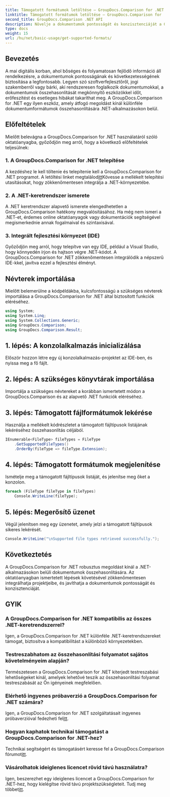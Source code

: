 ```yaml
---
title: Támogatott formátumok letöltése – GroupDocs.Comparison for .NET
linktitle: Támogatott formátumok letöltése – GroupDocs.Comparison for .NET
second_title: GroupDocs.Comparison .NET API
description: Növelje a dokumentumok pontosságát és konzisztenciáját a GroupDocs.Comparison for .NET segítségével. Zökkenőmentesen integrálja ezt a hatékony eszközt .NET-alkalmazásaiba.
type: docs
weight: 15
url: /hu/net/basic-usage/get-supported-formats/
---
```

## Bevezetés
A mai digitális korban, ahol bőséges és folyamatosan fejlődő információ áll rendelkezésre, a dokumentumok pontosságának és következetességének biztosítása a legfontosabb. Legyen szó szoftverfejlesztőről, jogi szakemberről vagy bárki, aki rendszeresen foglalkozik dokumentumokkal, a dokumentumok összehasonlítását megkönnyítő eszközökkel időt, erőfeszítést és esetleges hibákat takaríthat meg. A GroupDocs.Comparison for .NET egy ilyen eszköz, amely átfogó megoldást kínál különféle dokumentumformátumok összehasonlítására .NET-alkalmazásokon belül.
## Előfeltételek
Mielőtt belevágna a GroupDocs.Comparison for .NET használatáról szóló oktatóanyagba, győződjön meg arról, hogy a következő előfeltételek teljesülnek:
### 1. A GroupDocs.Comparison for .NET telepítése
 A kezdéshez le kell töltenie és telepítenie kell a GroupDocs.Comparison for .NET programot. A letöltési linket megtalálod[itt](https://releases.groupdocs.com/comparison/net/)Kövesse a mellékelt telepítési utasításokat, hogy zökkenőmentesen integrálja a .NET-környezetébe.
### 2. A .NET-keretrendszer ismerete
A .NET keretrendszer alapvető ismerete elengedhetetlen a GroupDocs.Comparison hatékony megvalósításához. Ha még nem ismeri a .NET-et, érdemes online oktatóanyagok vagy dokumentációk segítségével megismerkednie annak fogalmaival és szintaxisával.
### 3. Integrált fejlesztési környezet (IDE)
Győződjön meg arról, hogy telepítve van egy IDE, például a Visual Studio, hogy könnyedén írjon és hajtson végre .NET-kódot. A GroupDocs.Comparison for .NET zökkenőmentesen integrálódik a népszerű IDE-kkel, javítva ezzel a fejlesztési élményt.

## Névterek importálása
Mielőtt belemerülne a kódpéldákba, kulcsfontosságú a szükséges névterek importálása a GroupDocs.Comparison for .NET által biztosított funkciók eléréséhez.
```csharp
using System;
using System.Linq;
using System.Collections.Generic;
using GroupDocs.Comparison;
using GroupDocs.Comparison.Result;
```

## 1. lépés: A konzolalkalmazás inicializálása
Először hozzon létre egy új konzolalkalmazás-projektet az IDE-ben, és nyissa meg a fő fájlt.
## 2. lépés: A szükséges könyvtárak importálása
Importálja a szükséges névtereket a korábban ismertetett módon a GroupDocs.Comparison és az alapvető .NET funkciók eléréséhez.
## 3. lépés: Támogatott fájlformátumok lekérése
Használja a mellékelt kódrészletet a támogatott fájltípusok listájának lekéréséhez összehasonlítás céljából.
```csharp
IEnumerable<FileType> fileTypes = FileType
    .GetSupportedFileTypes()
    .OrderBy(fileType => fileType.Extension);
```
## 4. lépés: Támogatott formátumok megjelenítése
Ismételje meg a támogatott fájltípusok listáját, és jelenítse meg őket a konzolon.
```csharp
foreach (FileType fileType in fileTypes)
    Console.WriteLine(fileType);
```
## 5. lépés: Megerősítő üzenet
Végül jelenítsen meg egy üzenetet, amely jelzi a támogatott fájltípusok sikeres lekérését.
```csharp
Console.WriteLine("\nSupported file types retrieved successfully.");
```

## Következtetés
A GroupDocs.Comparison for .NET robusztus megoldást kínál a .NET-alkalmazásokon belüli dokumentumok összehasonlítására. Az oktatóanyagban ismertetett lépések követésével zökkenőmentesen integrálhatja projektjeibe, és javíthatja a dokumentumok pontosságát és konzisztenciáját.
## GYIK
### A GroupDocs.Comparison for .NET kompatibilis az összes .NET-keretrendszerrel?
Igen, a GroupDocs.Comparison for .NET különféle .NET-keretrendszereket támogat, biztosítva a kompatibilitást a különböző környezetekben.
### Testreszabhatom az összehasonlítási folyamatot sajátos követelményeim alapján?
Természetesen a GroupDocs.Comparison for .NET kiterjedt testreszabási lehetőségeket kínál, amelyek lehetővé teszik az összehasonlítási folyamat testreszabását az Ön igényeinek megfelelően.
### Elérhető ingyenes próbaverzió a GroupDocs.Comparison for .NET számára?
 Igen, a GroupDocs.Comparison for .NET szolgáltatásait ingyenes próbaverzióval fedezheti fel[itt](https://releases.groupdocs.com/).
### Hogyan kaphatok technikai támogatást a GroupDocs.Comparison for .NET-hez?
 Technikai segítségért és támogatásért keresse fel a GroupDocs.Comparison fórumot[itt](https://forum.groupdocs.com/c/comparison/12).
### Vásárolhatok ideiglenes licencet rövid távú használatra?
 Igen, beszerezhet egy ideiglenes licencet a GroupDocs.Comparison for .NET-hez, hogy kielégítse rövid távú projektszükségleteit. Tudj meg többet[itt](https://purchase.groupdocs.com/temporary-license/).